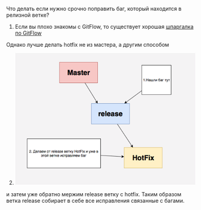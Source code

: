
 Что делать если нужно срочно поправить баг, который находится в релизной ветке?
 

1. Если вы плохо знакомы с GitFlow, то существует хорошая
 [шпаргалка по GitFlow](https://danielkummer.github.io/git-flow-cheatsheet/index.ru_RU.html)

 Однако лучше делать hotfix не из мастера, а другим способом
 
2.  ![hotfix](images/SourceTreeGitFlow/Scheme.png) 

и затем уже обратно мержим release ветку с hotfix. Таким образом ветка release собирает в себе все исправления связанные с багами.